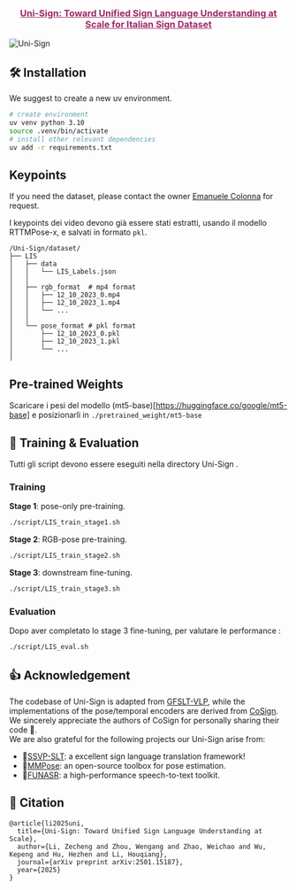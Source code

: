 <h3 align="center"><a href="" style="color:#9C276A">
Uni-Sign: Toward Unified Sign Language Understanding at Scale for Italian Sign Dataset</a></h3>


<!-- [![arXiv](https://img.shields.io/badge/Arxiv-2501.15187-AD1C18.svg?logo=arXiv)](https://arxiv.org/abs/2501.15187) 
[![CSL-Dataset](https://img.shields.io/badge/HuggingFace🤗-%20CSL%20News-blue.svg)](https://huggingface.co/datasets/ZechengLi19/CSL-News)
[![CSL-Dataset](https://img.shields.io/badge/BaiDu☁-%20CSL%20News-green.svg)](https://pan.baidu.com/s/17W6kIreNMHYtD4y2llKmDg?pwd=ncvo) 

[![PWC](https://img.shields.io/endpoint.svg?url=https://paperswithcode.com/badge/uni-sign-toward-unified-sign-language/sign-language-recognition-on-ms-asl)](https://paperswithcode.com/sota/sign-language-recognition-on-ms-asl?p=uni-sign-toward-unified-sign-language)
[![PWC](https://img.shields.io/endpoint.svg?url=https://paperswithcode.com/badge/uni-sign-toward-unified-sign-language/sign-language-recognition-on-wlasl100)](https://paperswithcode.com/sota/sign-language-recognition-on-wlasl100?p=uni-sign-toward-unified-sign-language)
[![PWC](https://img.shields.io/endpoint.svg?url=https://paperswithcode.com/badge/uni-sign-toward-unified-sign-language/sign-language-recognition-on-wlasl-2000)](https://paperswithcode.com/sota/sign-language-recognition-on-wlasl-2000?p=uni-sign-toward-unified-sign-language)
[![PWC](https://img.shields.io/endpoint.svg?url=https://paperswithcode.com/badge/uni-sign-toward-unified-sign-language/sign-language-recognition-on-csl-daily)](https://paperswithcode.com/sota/sign-language-recognition-on-csl-daily?p=uni-sign-toward-unified-sign-language)
[![PWC](https://img.shields.io/endpoint.svg?url=https://paperswithcode.com/badge/uni-sign-toward-unified-sign-language/gloss-free-sign-language-translation-on-csl)](https://paperswithcode.com/sota/gloss-free-sign-language-translation-on-csl?p=uni-sign-toward-unified-sign-language)
[![PWC](https://img.shields.io/endpoint.svg?url=https://paperswithcode.com/badge/uni-sign-toward-unified-sign-language/gloss-free-sign-language-translation-on-2)](https://paperswithcode.com/sota/gloss-free-sign-language-translation-on-2?p=uni-sign-toward-unified-sign-language)
[![PWC](https://img.shields.io/endpoint.svg?url=https://paperswithcode.com/badge/uni-sign-toward-unified-sign-language/gloss-free-sign-language-translation-on-3)](https://paperswithcode.com/sota/gloss-free-sign-language-translation-on-3?p=uni-sign-toward-unified-sign-language)
</h5> -->

![Uni-Sign](docs/framework.png)


## 🛠️ Installation
We suggest to create a new uv environment. 
```bash
# create environment
uv venv python 3.10
source .venv/bin/activate
# install other relevant dependencies
uv add -r requirements.txt
```

## Keypoints

If you need the dataset, please contact the owner [Emanuele Colonna](https://colonnaemanuele.github.io) for request.

I keypoints dei video devono già essere stati estratti, usando il modello RTTMPose-x, e salvati in formato `pkl`.

```
/Uni-Sign/dataset/
├── LIS
│   ├── data 
│   │   └── LIS_Labels.json
│   │
│   ├── rgb_format  # mp4 format
│   │   ├── 12_10_2023_0.mp4 
│   │   ├── 12_10_2023_1.mp4
│   │   └── ...
│   │ 
│   └── pose_format # pkl format
│       ├── 12_10_2023_0.pkl 
│       ├── 12_10_2023_1.pkl
│       └── ...
│   
```



## Pre-trained Weights
Scaricare i pesi del modello (mt5-base)[https://huggingface.co/google/mt5-base] e posizionarli in `./pretrained_weight/mt5-base`

## 🔨 Training & Evaluation
Tutti gli script devono essere eseguiti nella directory Uni-Sign .
### Training
**Stage 1**: pose-only pre-training.
```bat
./script/LIS_train_stage1.sh
```
**Stage 2**: RGB-pose pre-training.
```bat
./script/LIS_train_stage2.sh
```
**Stage 3**: downstream fine-tuning.
```bat
./script/LIS_train_stage3.sh
```

### Evaluation
Dopo aver completato lo stage 3 fine-tuning, per valutare le performance : 
```bat
./script/LIS_eval.sh
```

## 👍 Acknowledgement
The codebase of Uni-Sign is adapted from [GFSLT-VLP](https://github.com/zhoubenjia/GFSLT-VLP), while the implementations of the pose/temporal encoders are derived from [CoSign](https://openaccess.thecvf.com/content/ICCV2023/papers/Jiao_CoSign_Exploring_Co-occurrence_Signals_in_Skeleton-based_Continuous_Sign_Language_Recognition_ICCV_2023_paper.pdf). We sincerely appreciate the authors of CoSign for personally sharing their code 🙏. \
We are also grateful for the following projects our Uni-Sign arise from:
* 🤟[SSVP-SLT](https://github.com/facebookresearch/ssvp_slt): a excellent sign language translation framework! 
* 🏃️[MMPose](https://github.com/open-mmlab/mmpose): an open-source toolbox for pose estimation.
* 🤠[FUNASR](https://github.com/modelscope/FunASR): a high-performance speech-to-text toolkit.


## 📑 Citation

```
@article{li2025uni,
  title={Uni-Sign: Toward Unified Sign Language Understanding at Scale},
  author={Li, Zecheng and Zhou, Wengang and Zhao, Weichao and Wu, Kepeng and Hu, Hezhen and Li, Houqiang},
  journal={arXiv preprint arXiv:2501.15187},
  year={2025}
}
```